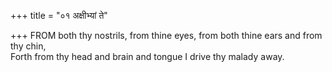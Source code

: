 +++
title = "०१ अक्षीभ्यां ते"

+++
FROM both thy nostrils, from thine eyes, from both thine ears and from thy chin,  
     Forth from thy head and brain and tongue I drive thy malady away.